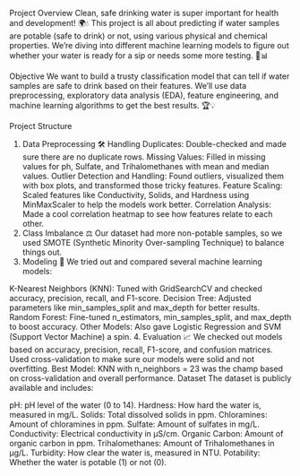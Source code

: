 Project Overview
Clean, safe drinking water is super important for health and development! 🌍💧 This project is all about predicting if water samples are potable (safe to drink) or not, using various physical and chemical properties. We’re diving into different machine learning models to figure out whether your water is ready for a sip or needs some more testing. 🧪📊

Objective
We want to build a trusty classification model that can tell if water samples are safe to drink based on their features. We’ll use data preprocessing, exploratory data analysis (EDA), feature engineering, and machine learning algorithms to get the best results. 🏆💡

Project Structure
1. Data Preprocessing 🛠️
Handling Duplicates: Double-checked and made sure there are no duplicate rows.
Missing Values: Filled in missing values for ph, Sulfate, and Trihalomethanes with mean and median values.
Outlier Detection and Handling: Found outliers, visualized them with box plots, and transformed those tricky features.
Feature Scaling: Scaled features like Conductivity, Solids, and Hardness using MinMaxScaler to help the models work better.
Correlation Analysis: Made a cool correlation heatmap to see how features relate to each other.
2. Class Imbalance ⚖️
Our dataset had more non-potable samples, so we used SMOTE (Synthetic Minority Over-sampling Technique) to balance things out.
3. Modeling 🤖
We tried out and compared several machine learning models:

K-Nearest Neighbors (KNN): Tuned with GridSearchCV and checked accuracy, precision, recall, and F1-score.
Decision Tree: Adjusted parameters like min_samples_split and max_depth for better results.
Random Forest: Fine-tuned n_estimators, min_samples_split, and max_depth to boost accuracy.
Other Models: Also gave Logistic Regression and SVM (Support Vector Machine) a spin.
4. Evaluation 📈
We checked out models based on accuracy, precision, recall, F1-score, and confusion matrices.
Used cross-validation to make sure our models were solid and not overfitting.
Best Model: KNN with n_neighbors = 23 was the champ based on cross-validation and overall performance.
Dataset
The dataset is publicly available and includes:

pH: pH level of the water (0 to 14).
Hardness: How hard the water is, measured in mg/L.
Solids: Total dissolved solids in ppm.
Chloramines: Amount of chloramines in ppm.
Sulfate: Amount of sulfates in mg/L.
Conductivity: Electrical conductivity in μS/cm.
Organic Carbon: Amount of organic carbon in ppm.
Trihalomethanes: Amount of Trihalomethanes in μg/L.
Turbidity: How clear the water is, measured in NTU.
Potability: Whether the water is potable (1) or not (0).
